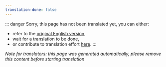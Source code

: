 ```yaml
---
translation-done: false
---
```

::: danger
Sorry, this page has not been translated yet, you can either:
- refer to the [original English version](</models/custom-platforms.md>),
- wait for a translation to be done,
- or contribute to translation effort [here](https://github.com/bsmg/wiki).
:::

_Note for translators: this page was generated automatically, please remove this content before starting translation_
